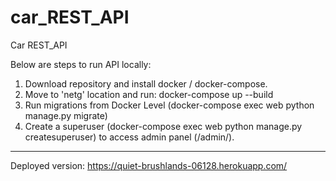 # car_REST_API
Car REST_API 


Below are steps to run API locally:
1. Download repository and install docker / docker-compose.
2. Move to 'netg' location and run: docker-compose up --build
3. Run migrations from Docker Level (docker-compose exec web python manage.py migrate)
4. <Optional> Create a superuser (docker-compose exec web python manage.py createsuperuser) to access admin panel (/admin/).

  
 ---------------------------------------------------------------------
  
  Deployed version:
  https://quiet-brushlands-06128.herokuapp.com/
